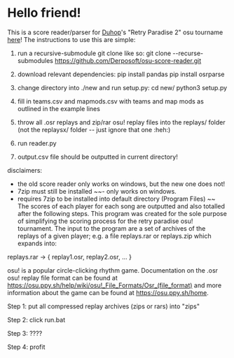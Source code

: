 # Hello friend!

This is a score reader/parser for [Duhop](https://osu.ppy.sh/users/Duhop)'s "Retry Paradise 2" osu tourname [here](https://osu.ppy.sh/community/forums/topics/1461824?n=1)! The instructions to use this are simple:

1. run a recursive-submodule git clone like so:
git clone --recurse-submodules https://github.com/Derposoft/osu-score-reader.git

2. download relevant dependencies:
pip install pandas
pip install osrparse

3. change directory into ./new and run setup.py:
cd new/
python3 setup.py

4. fill in teams.csv and mapmods.csv with teams and map mods as outlined in the example lines

5. throw all .osr replays and zip/rar osu! replay files into the replays/ folder (not the replaysx/ folder -- just ignore that one :heh:)

6. run reader.py

7. output.csv file should be outputted in current directory!


disclaimers:
- the old score reader only works on windows, but the new one does not!
- 7zip must still be installed
~~- only works on windows.
- requires 7zip to be installed into default directory (Program Files)
~~
The scores of each player for each song are outputted and also totalled after the following steps. This program was created for the sole purpose of simplifying the scoring process for the retry paradise osu! tournament. The input to the program are a set of archives of the replays of a given player; e.g. a  file replays.rar or replays.zip which expands into:

replays.rar -> {
    replay1.osr,
    replay2.osr, ...
}

osu! is a popular circle-clicking rhythm game. Documentation on the .osr osu! replay file format can be found at https://osu.ppy.sh/help/wiki/osu!_File_Formats/Osr_(file_format) and more information about the game can be found at https://osu.ppy.sh/home.

Step 1: put all compressed replay archives (zips or rars) into "zips"

Step 2: click run.bat

Step 3: ????

Step 4: profit

